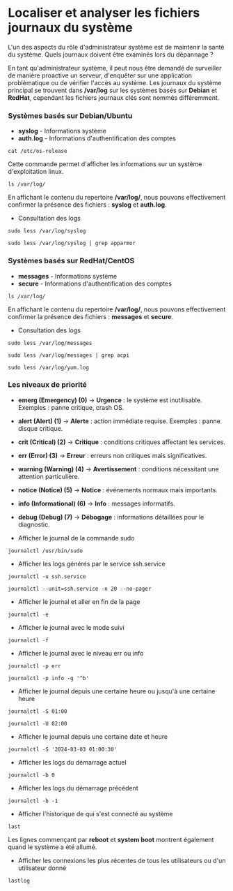 # Localiser et analyser les fichiers journaux du système

L'un des aspects du rôle d'administrateur système est de maintenir la santé du système. Quels journaux doivent être examinés lors du dépannage ?

En tant qu'administrateur système, il peut nous être demandé de surveiller de manière proactive un serveur, d'enquêter sur une application problématique ou de vérifier l'accès au système. Les journaux du système principal se trouvent dans **/var/log** sur les systèmes basés sur **Debian** et **RedHat**, cependant les fichiers journaux clés sont nommés différemment.

### Systèmes basés sur Debian/Ubuntu

- **syslog** - Informations système
- **auth.log** - Informations d'authentification des comptes

```
cat /etc/os-release
```

Cette commande permet d'afficher les informations sur un système d'exploitation linux.

```
ls /var/log/
```

En affichant le contenu du repertoire **/var/log/**, nous pouvons effectivement confirmer la présence des fichiers : **syslog** et **auth.log**.

- Consultation des logs

```
sudo less /var/log/syslog
```

```
sudo less /var/log/syslog | grep apparmor
```

### Systèmes basés sur RedHat/CentOS

- **messages** - Informations système
- **secure** - Informations d'authentification des comptes

```
ls /var/log/
```

En affichant le contenu du repertoire **/var/log/**, nous pouvons effectivement confirmer la présence des fichiers : **messages** et **secure**.

- Consultation des logs

```
sudo less /var/log/messages
```

```
sudo less /var/log/messages | grep acpi
```

```
sudo less /var/log/yum.log
```

### Les niveaux de priorité

- **emerg (Emergency) (0)**    ->  **Urgence** : le système est inutilisable. Exemples : panne critique, crash OS.
- **alert (Alert) (1)**	       ->  **Alerte** : action immédiate requise. Exemples : panne disque critique.
- **crit (Critical) (2)**      ->  **Critique** : conditions critiques affectant les services.
- **err (Error) (3)**          ->  **Erreur** : erreurs non critiques mais significatives.
- **warning (Warning) (4)**    ->  **Avertissement** : conditions nécessitant une attention particulière.
- **notice (Notice) (5)**	   ->  **Notice** : événements normaux mais importants.
- **info (Informational) (6)** ->  **Info** : messages informatifs.
- **debug (Debug) (7)**	       ->  **Débogage** : informations détaillées pour le diagnostic.

- Afficher le journal de la commande sudo

```
journalctl /usr/bin/sudo
```

- Afficher les logs générés par le service ssh.service

```
journalctl -u ssh.service
```

```
journalctl --unit=ssh.service -n 20 --no-pager
```

- Afficher le journal et aller en fin de la page

```
journalctl -e
```

- Afficher le journal avec le mode suivi

```
journalctl -f
```

- Afficher le journal avec le niveau err ou info

```
journalctl -p err
```

```
journalctl -p info -g '^b'
```

- Afficher le journal depuis une certaine heure ou jusqu'à une certaine heure

```
journalctl -S 01:00
```

```
journalctl -U 02:00
```

- Afficher le journal depuis une certaine date et heure

```
journalctl -S '2024-03-03 01:00:30'
```

- Afficher les logs du démarrage actuel

```
journalctl -b 0
```

- Afficher les logs du démarrage précédent

```
journalctl -b -1
```

- Afficher l'historique de qui s'est connecté au système

```
last
```

Les lignes commençant par **reboot** et **system boot** montrent également quand le système a été allumé.

- Afficher les connexions les plus récentes de tous les utilisateurs ou d'un utilisateur donné

```
lastlog
```